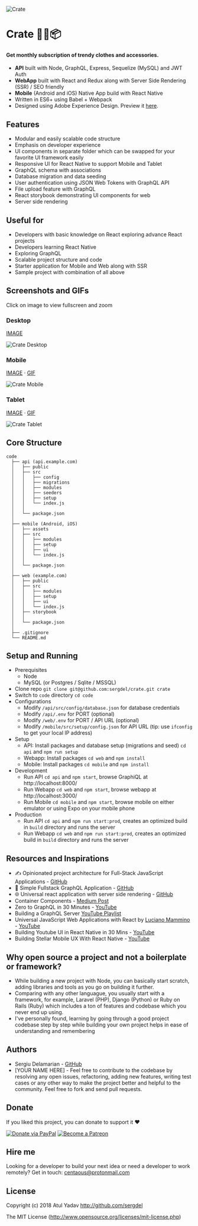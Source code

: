 ![Crate](https://raw.githubusercontent.com/sergdel/sergdel.github.io/master/images/crate/hero-with-link.png)

# Crate 👕👖📦 

#### Get monthly subscription of trendy clothes and accessories.
- **API** built with Node, GraphQL, Express, Sequelize (MySQL) and JWT Auth
- **WebApp** built with React and Redux along with Server Side Rendering (SSR) / SEO friendly
- **Mobile** (Android and iOS) Native App build with React Native
- Written in ES6+ using Babel + Webpack
- Designed using Adobe Experience Design. Preview it [here](https://xd.adobe.com/view/a662a49f-57e7-4ffd-91bd-080b150b0317/).


## Features
- Modular and easily scalable code structure
- Emphasis on developer experience
- UI components in separate folder which can be swapped for your favorite UI framework easily
- Responsive UI for React Native to support Mobile and Tablet
- GraphQL schema with associations
- Database migration and data seeding
- User authentication using JSON Web Tokens with GraphQL API
- File upload feature with GraphQL
- React storybook demonstrating UI components for web
- Server side rendering


## Useful for
- Developers with basic knowledge on React exploring advance React projects
- Developers learning React Native
- Exploring GraphQL
- Scalable project structure and code
- Starter application for Mobile and Web along with SSR
- Sample project with combination of all above


## Screenshots and GIFs
Click on image to view fullscreen and zoom

### Desktop
[IMAGE](https://github.com/sergdel/sergdel.github.io/blob/master/images/crate/desktop-all-with-link.png)

![Crate Desktop](https://raw.githubusercontent.com/sergdel/sergdel.github.io/master/images/crate/desktop-all-with-link.png)

### Mobile 
[IMAGE](https://github.com/sergdel/sergdel.github.io/blob/master/images/crate/mobile-all-with-link.png) · [GIF](https://github.com/sergdel/sergdel.github.io/blob/master/images/crate/mobile.gif)

![Crate Mobile](https://raw.githubusercontent.com/sergdel/sergdel.github.io/master/images/crate/mobile-all-with-link.png)

### Tablet
[IMAGE](https://github.com/sergdel/sergdel.github.io/blob/master/images/crate/tablet-all-with-link.png) · [GIF](https://github.com/sergdel/sergdel.github.io/blob/master/images/crate/tablet.gif)

![Crate Tablet](https://raw.githubusercontent.com/sergdel/sergdel.github.io/master/images/crate/tablet-all-with-link.png)


## Core Structure
    code
      ├── api (api.example.com)
      │   ├── public
      │   ├── src
      │   │   ├── config
      │   │   ├── migrations
      │   │   ├── modules
      │   │   ├── seeders
      │   │   ├── setup
      │   │   └── index.js
      │   │
      │   └── package.json
      │
      ├── mobile (Android, iOS)
      │   ├── assets
      │   ├── src
      │   │   ├── modules
      │   │   ├── setup
      │   │   ├── ui
      │   │   └── index.js
      │   │
      │   └── package.json
      │
      ├── web (example.com)
      │   ├── public
      │   ├── src
      │   │   ├── modules
      │   │   ├── setup
      │   │   ├── ui
      │   │   └── index.js
      │   ├── storybook
      │   │
      │   └── package.json
      │
      ├── .gitignore
      └── README.md


## Setup and Running
- Prerequisites
  - Node
  - MySQL (or Postgres / Sqlite / MSSQL)
- Clone repo `git clone git@github.com:sergdel/crate.git crate`
- Switch to `code` directory `cd code`
- Configurations
  - Modify `/api/src/config/database.json` for database credentials
  - Modify `/api/.env` for PORT (optional)
  - Modify `/web/.env` for PORT / API URL (optional)
  - Modify `/mobile/src/setup/config.json` for API URL (tip: use `ifconfig` to get your local IP address)
- Setup
  - API: Install packages and database setup (migrations and seed) `cd api` and `npm run setup`
  - Webapp: Install packages `cd web` and `npm install`
  - Mobile: Install packages `cd mobile` and `npm install`
- Development
  - Run API `cd api` and `npm start`, browse GraphiQL at http://localhost:8000/
  - Run Webapp `cd web` and `npm start`, browse webapp at http://localhost:3000/
  - Run Mobile `cd mobile` and `npm start`, browse mobile on either emulator or using Expo on your mobile phone
- Production
  - Run API `cd api` and `npm run start:prod`, creates an optimized build in `build` directory and runs the server
  - Run Webapp `cd web` and `npm run start:prod`, creates an optimized build in `build` directory and runs the server


## Resources and Inspirations
- ✍️ Opinionated project architecture for Full-Stack JavaScript Applications - [GitHub](https://github.com/sergdel/fullstack-javascript-architecture)
- 🌈 Simple Fullstack GraphQL Application - [GitHub](https://github.com/sergdel/fullstack-graphql)
- 🌐 Universal react application with server side rendering - [GitHub](https://github.com/sergdel/universal-react)
- Container Components - [Medium Post](https://medium.com/@learnreact/container-components-c0e67432e005)
- Zero to GraphQL in 30 Minutes - [YouTube](https://www.youtube.com/watch?v=UBGzsb2UkeY&list=PLkuiMQfg5DujhOSZ1A8kDl0hKV_ICTjp-)
- Building a GraphQL Server [YouTube Playlist](https://www.youtube.com/playlist?list=PLillGF-RfqbYZty73_PHBqKRDnv7ikh68)
- Universal JavaScript Web Applications with React by [Luciano Mammino](https://github.com/lmammino) - [YouTube](https://www.youtube.com/watch?v=0VEwRFP8WtI)
- Building Youtube UI in React Native in 30 Mins - [YouTube](https://www.youtube.com/watch?v=LdKtugH-sb8)
- Building Stellar Mobile UX With React Native - [YouTube](https://www.youtube.com/watch?v=ssXB9RMTpTs)


## Why open source a project and not a boilerplate or framework?
- While building a new project with Node, you can basically start scratch, adding libraries and tools as you go on building it further.
- Comparing with any other languague, you usually start with a framework, for example, Laravel (PHP), Django (Python) or Ruby on Rails (Ruby) which includes a ton of features and codebase which you never end up using.
- I've personally found, learning by going through a good project codebase step by step while building your own project helps in ease of understanding and remembering


## Authors
- Sergiu Delamarian - [GitHub](https://github.com/sergdel)
- [YOUR NAME HERE] - Feel free to contribute to the codebase by resolving any open issues, refactoring, adding new features, writing test cases or any other way to make the project better and helpful to the community. Feel free to fork and send pull requests.


## Donate
If you liked this project, you can donate to support it ❤️

[![Donate via PayPal](https://raw.githubusercontent.com/sergdel/sergdel.github.io/master/images/mix/paypal-me-smaller.png)](http://paypal.me/sergdel) [![Become a Patreon](https://raw.githubusercontent.com/sergdel/sergdel.github.io/master/images/mix/patreon.png?v=1)](https://www.patreon.com/sergdel)


## Hire me
Looking for a developer to build your next idea or need a developer to work remotely? Get in touch: [centaous@protonmail.com](mailto:centaous@protonmail.com)


## License
Copyright (c) 2018 Atul Yadav http://github.com/sergdel

The MIT License (http://www.opensource.org/licenses/mit-license.php)
